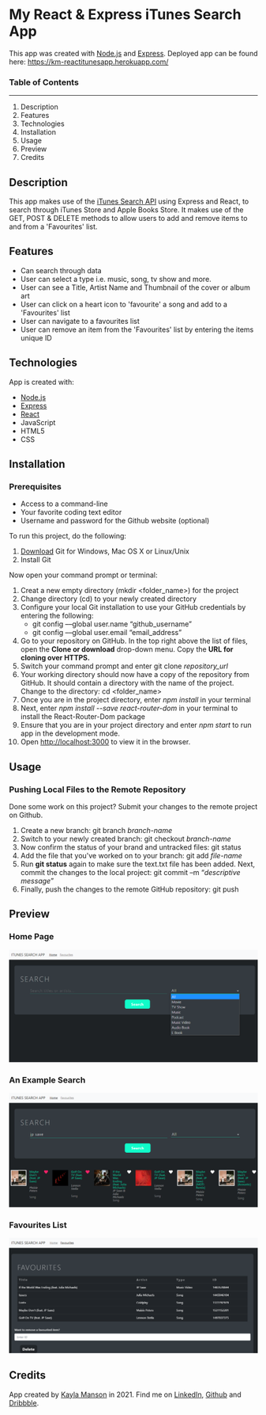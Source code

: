 # My React & Express iTunes Search App
This app was created with [Node.js](https://nodejs.org/en/) and [Express](https://expressjs.com/). Deployed app can be found here: https://km-reactitunesapp.herokuapp.com/

### Table of Contents
---------------------
1. Description
2. Features
3. Technologies
4. Installation
5. Usage
6. Preview
7. Credits

## Description
This app makes use of the [iTunes Search API](https://affiliate.itunes.apple.com/resources/documentation/itunes-store-web-service-search-api/) using Express and React, to search through iTunes Store and Apple Books Store. It makes use of the GET, POST & DELETE methods to allow users to add and remove items to and from a 'Favourites' list.

## Features

* Can search through data
* User can select a type i.e. music, song, tv show and more.
* User can see a Title, Artist Name and Thumbnail of the cover or album art
* User can click on a heart icon to 'favourite' a song and add to a 'Favourites' list
* User can navigate to a favourites list
* User can remove an item from the 'Favourites' list by entering the items unique ID

## Technologies

App is created with: 

* [Node.js](https://nodejs.org/en/)
* [Express](https://expressjs.com/)
* [React](https://reactjs.org/)
* JavaScript
* HTML5
* CSS


## Installation

### Prerequisites

* Access to a command-line
* Your favorite coding text editor
* Username and password for the Github website (optional)

To run this project, do the following: 

1. [Download](https://git-scm.com/downloads) Git for Windows, Mac OS X or Linux/Unix
2. Install Git

Now open your command prompt or terminal:

1. Creat a new empty directory (mkdir <folder_name>) for the project
2. Change directory (cd) to your newly created directory
3. Configure your local Git installation to use your GitHub credentials by entering the following:
   - git config ––global user.name “github_username”
   - git config ––global user.email “email_address”
4. Go to your repository on GitHub. In the top right above the list of files, open the **Clone or download** drop-down menu. Copy the **URL for cloning over HTTPS.**
5. Switch your command prompt and enter git clone *repository_url*
6. Your working directory should now have a copy of the repository from GitHub. It should contain a directory with the name of the project. Change to the directory: cd <folder_name>
7. Once you are in the project directory, enter *npm install* in your terminal
8. Next, enter *npm install --save react-router-dom* in your terminal to install the React-Router-Dom package
9. Ensure that you are in your project directory and enter *npm start* to run app in the development mode.
10. Open [http://localhost:3000](http://localhost:3000) to view it in the browser.

## Usage

### Pushing Local Files to the Remote Repository

Done some work on this project? Submit your changes to the remote project on Github.

1. Create a new branch: git branch *branch-name*
2. Switch to your newly created branch: git checkout *branch-name*
3. Now confirm the status of your brand and untracked files: git status
4. Add the file that you've worked on to your branch: git add *file-name*
5. Run **git status** again to make sure the text.txt file has been added. Next, commit the changes to the local project: git commit –m “*descriptive message*”
6. Finally, push the changes to the remote GitHub repository: git push 

## Preview

### Home Page
![Screenshot of home page search bar](https://github.com/IamManson/react-itunes-app/blob/main/frontend/src/Components/Images/home_page_search_bar.png)

### An Example Search
![Screenshot of search in results](https://github.com/IamManson/react-itunes-app/blob/main/frontend/src/Components/Images/search_in_results.png)

### Favourites List
![Screenshot of favourites list](https://github.com/IamManson/react-itunes-app/blob/main/frontend/src/Components/Images/favourites_list.png)


## Credits

App created by [Kayla Manson](https://github.com/IamManson) in 2021. 
Find me on [LinkedIn](https://dribbble.com/kayla-manson), [Github](https://github.com/IamManson) and [Dribbble](https://dribbble.com/kayla-manson).
